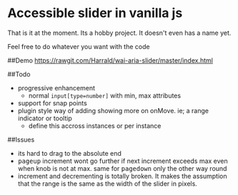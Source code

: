 # Accessible slider in vanilla js
That is it at the moment. Its a hobby project. It doesn't even has a name yet.

Feel free to do whatever you want with the code

##Demo
https://rawgit.com/Harrald/wai-aria-slider/master/index.html

##Todo
 - progressive enhancement
    - normal `input[type=number]` with min, max attributes
 - support for snap points
 - plugin style way of adding showing more on onMove. ie; a range indicator or tooltip
    - define this accross instances or per instance
 
 
##Issues
 - its hard to drag to the absolute end
 - <kbd>pageup</kbd> increment wont go further if next increment exceeds max even when knob is not at max. same for <kbd>pagedown</kbd> only the other way round
 - increment and decrementing is totally broken. It makes the assumption that the range is the same as the width of the slider in pixels. 
 
